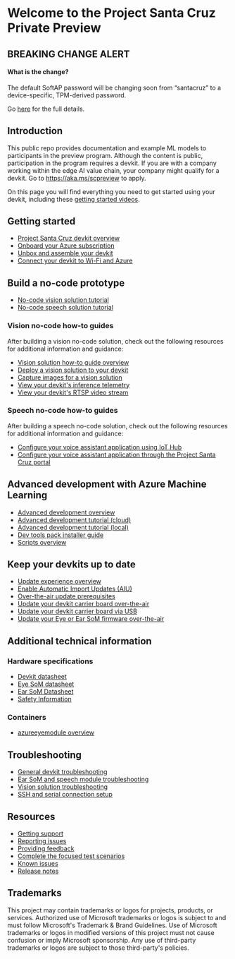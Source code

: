 # Welcome to the Project Santa Cruz Private Preview

## **BREAKING CHANGE ALERT**

#### What is the change?

The default SoftAP password will be changing soon from “santacruz” to a device-specific, TPM-derived password.

Go [here](https://github.com/microsoft/Project-Santa-Cruz-Private-Preview/blob/main/alerts/softAP_default_password_change.md) for the full details.

## Introduction

This public repo provides documentation and example ML models to participants in the preview program. Although the content is public, participation in the program requires a devkit. If you are with a company working within the edge AI value chain, your company might qualify for a devkit. Go to https://aka.ms/scpreview to apply.

On this page you will find everything you need to get started using your devkit, including these [getting started videos](https://github.com/microsoft/Project-Santa-Cruz-Private-Preview/blob/main/user-guides/getting_started/videos.md).

## Getting started

- [Project Santa Cruz devkit overview](https://github.com/microsoft/Project-Santa-Cruz-Preview/blob/main/user-guides/getting_started/project_santa_cruz_development_kit_overview.md)
- [Onboard your Azure subscription](https://github.com/microsoft/Project-Santa-Cruz-Private-Preview/blob/main/user-guides/getting_started/azure-subscription-onboarding.md)
- [Unbox and assemble your devkit](https://github.com/microsoft/Project-Santa-Cruz-Private-Preview/blob/main/user-guides/getting_started/devkit-unboxing-setup.md)
- [Connect your devkit to Wi-Fi and Azure](https://github.com/microsoft/Project-Santa-Cruz-Private-Preview/blob/main/user-guides/getting_started/oobe.md)

## Build a no-code prototype

- [No-code vision solution tutorial](https://github.com/microsoft/Project-Santa-Cruz-Private-Preview/blob/main/user-guides/prototyping/create-nocode-vision.md)
- [No-code speech solution tutorial](https://github.com/microsoft/Project-Santa-Cruz-Private-Preview/blob/main/user-guides/prototyping/nocode-speech.md)

### Vision no-code how-to guides

After building a vision no-code solution, check out the following resources for additional information and guidance:

- [Vision solution how-to guide overview](https://github.com/microsoft/Project-Santa-Cruz-Preview/blob/main/user-guides/prototyping/how-tos/vision/vision_how_tos_overview.md)
- [Deploy a vision solution to your devkit](https://github.com/microsoft/Project-Santa-Cruz-Preview/blob/main/user-guides/prototyping/how-tos/vision/vision-deploy-model.md)
- [Capture images for a vision solution](https://github.com/microsoft/Project-Santa-Cruz-Preview/blob/main/user-guides/prototyping/how-tos/vision/vision-setup-image-capture.md)
- [View your devkit's inference telemetry](https://github.com/microsoft/Project-Santa-Cruz-Preview/blob/main/user-guides/prototyping/how-tos/vision/vision-view-telemetry.md)
- [View your devkit's RTSP video stream](https://github.com/microsoft/Project-Santa-Cruz-Preview/blob/main/user-guides/prototyping/how-tos/vision/vision_view_video-stream.md)

### Speech no-code how-to guides

After building a speech no-code solution, check out the following resources for additional information and guidance:

- [Configure your voice assistant application using IoT Hub](https://github.com/microsoft/Project-Santa-Cruz-Preview/blob/main/user-guides/prototyping/how-tos/speech/manage-voice-assistant-using-iot-hub.md)
- [Configure your voice assistant application through the Project Santa Cruz portal](https://github.com/microsoft/Project-Santa-Cruz-Preview/blob/main/user-guides/prototyping/how-tos/speech/voice-assistant-config.md)

## Advanced development with Azure Machine Learning

- [Advanced development overview](https://github.com/microsoft/Project-Santa-Cruz-Preview/blob/main/Sample-Scripts-and-Notebooks/Official/Machine%20Learning%20Notebooks/readme.md)
- [Advanced development tutorial (cloud)](https://github.com/microsoft/Project-Santa-Cruz-Preview/blob/main/Sample-Scripts-and-Notebooks/Official/Machine%20Learning%20Notebooks/advanced_development_cloud.md)
- [Advanced development tutorial (local)](https://github.com/microsoft/Project-Santa-Cruz-Preview/blob/main/Sample-Scripts-and-Notebooks/Official/Machine%20Learning%20Notebooks/advanced_development_local.md)
- [Dev tools pack installer guide](https://github.com/microsoft/Project-Santa-Cruz-Preview/blob/main/Sample-Scripts-and-Notebooks/Official/Machine%20Learning%20Notebooks/dev-tools-installer.md)
- [Scripts overview](https://github.com/microsoft/Project-Santa-Cruz-Preview/blob/main/Sample-Scripts-and-Notebooks/Official/Scripts/README.md)

## Keep your devkits up to date

- [Update experience overview](https://github.com/microsoft/Project-Santa-Cruz-Preview/blob/main/user-guides/updating/update_experience_overview.md)
- [Enable Automatic Import Updates (AIU)](https://github.com/microsoft/Project-Santa-Cruz-Preview/blob/main/user-guides/updating/automatic_import_of_updates.md)
- [Over-the-air update prerequisites](https://github.com/microsoft/Project-Santa-Cruz-Preview/blob/main/user-guides/updating/ota_os_fw_update_prerequisites.md)
- [Update your devkit carrier board over-the-air](https://github.com/microsoft/Project-Santa-Cruz-Private-Preview/blob/main/user-guides/updating/ota_update.md)
- [Update your devkit carrier board via USB](https://github.com/microsoft/Project-Santa-Cruz-Private-Preview/blob/main/user-guides/updating/usb_updating.md)
- [Update your Eye or Ear SoM firmware over-the-air](https://github.com/microsoft/Project-Santa-Cruz-Preview/blob/main/user-guides/updating/eye_and_ear_som_firmware_update.md)

## Additional technical information

### Hardware specifications

- [Devkit datasheet](https://github.com/microsoft/Project-Santa-Cruz-Preview/blob/main/user-guides/hardware/project_santa_cruz_developer_kit_datasheet.md)
- [Eye SoM datasheet](https://github.com/microsoft/Project-Santa-Cruz-Preview/blob/main/user-guides/hardware/project_santa_cruz_eye_datasheet.md)
- [Ear SoM Datasheet](https://github.com/microsoft/Project-Santa-Cruz-Preview/blob/main/user-guides/hardware/project_santa_cruz_ear_datasheet.md)
- [Safety Information](https://github.com/microsoft/Project-Santa-Cruz-Preview/tree/main/user-guides/hardware/Safety%20Information)

### Containers

- [azureeyemodule overview](https://github.com/microsoft/Project-Santa-Cruz-Preview/blob/main/user-guides/prototyping/containers/eye_module_overview.md)

## Troubleshooting

- [General devkit troubleshooting](https://github.com/microsoft/Project-Santa-Cruz-Preview/blob/main/user-guides/general/troubleshooting/general_devkit_troubleshooting.md)
- [Ear SoM and speech module troubleshooting](https://github.com/microsoft/Project-Santa-Cruz-Preview/blob/main/user-guides/general/troubleshooting/ear_som_speech_module_troubleshooting.md)
- [Vision solution troubleshooting](https://github.com/microsoft/Project-Santa-Cruz-Preview/blob/main/user-guides/general/troubleshooting/vision_solution_troubleshooting.md)
- [SSH and serial connection setup](https://github.com/microsoft/Project-Santa-Cruz-Preview/blob/main/user-guides/general/troubleshooting/ssh_and_serial_connection_setup.md)

## Resources

- [Getting support](https://github.com/microsoft/Project-Santa-Cruz-Private-Preview/blob/main/user-guides/general/get-support.md)
- [Reporting issues](https://github.com/microsoft/Project-Santa-Cruz-Private-Preview/blob/main/user-guides/general/report-a-bug.md)
- [Providing feedback](https://github.com/microsoft/Project-Santa-Cruz-Private-Preview/blob/main/user-guides/general/give-feedback.md)
- [Complete the focused test scenarios](https://github.com/microsoft/Project-Santa-Cruz-Private-Preview/blob/main/user-guides/general/test-scenarios.md)
- [Known issues](https://github.com/microsoft/Project-Santa-Cruz-Private-Preview/blob/main/release-notes/known-issues.md)
- [Release notes](https://github.com/microsoft/Project-Santa-Cruz-Preview/blob/main/release-notes/release-notes.md)

## Trademarks

This project may contain trademarks or logos for projects, products, or services. Authorized use of Microsoft trademarks or logos is subject to and must follow Microsoft's Trademark & Brand Guidelines. Use of Microsoft trademarks or logos in modified versions of this project must not cause confusion or imply Microsoft sponsorship. Any use of third-party trademarks or logos are subject to those third-party's policies.